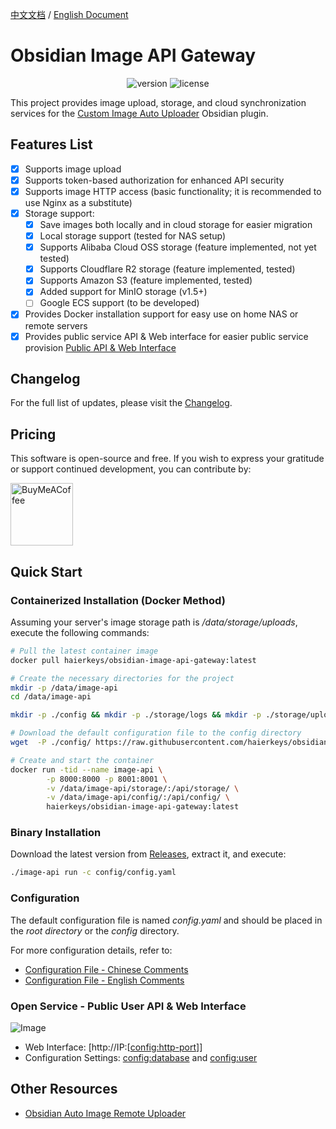 

[中文文档](readme-zh.md) / [English Document](README.md)

# Obsidian Image API Gateway

<p align="center">
    <img src="https://img.shields.io/github/release/haierkeys/obsidian-image-api-gateway" alt="version">
    <img src="https://img.shields.io/github/license/haierkeys/obsidian-image-api-gateway" alt="license">
</p>

This project provides image upload, storage, and cloud synchronization services for the [Custom Image Auto Uploader](https://github.com/haierkeys/obsidian-custom-image-auto-uploader) Obsidian plugin.

## Features List

- [x] Supports image upload
- [x] Supports token-based authorization for enhanced API security
- [x] Supports image HTTP access (basic functionality; it is recommended to use Nginx as a substitute)
- [x] Storage support:
  - [x] Save images both locally and in cloud storage for easier migration
  - [x] Local storage support (tested for NAS setup)
  - [x] Supports Alibaba Cloud OSS storage (feature implemented, not yet tested)
  - [x] Supports Cloudflare R2 storage (feature implemented, tested)
  - [x] Supports Amazon S3 (feature implemented, tested)
  - [x] Added support for MinIO storage (v1.5+)
  - [ ] Google ECS support (to be developed)
- [x] Provides Docker installation support for easy use on home NAS or remote servers
- [x] Provides public service API & Web interface for easier public service provision <a href="#userapi">Public API & Web Interface</a>

## Changelog

For the full list of updates, please visit the [Changelog](https://github.com/haierkeys/obsidian-image-api-gateway/releases).

## Pricing

This software is open-source and free. If you wish to express your gratitude or support continued development, you can contribute by:

[<img src="https://cdn.ko-fi.com/cdn/kofi3.png?v=3" alt="BuyMeACoffee" width="100">](https://ko-fi.com/haierkeys)

## Quick Start

### Containerized Installation (Docker Method)

Assuming your server's image storage path is _/data/storage/uploads_, execute the following commands:

```bash
# Pull the latest container image
docker pull haierkeys/obsidian-image-api-gateway:latest

# Create the necessary directories for the project
mkdir -p /data/image-api
cd /data/image-api

mkdir -p ./config && mkdir -p ./storage/logs && mkdir -p ./storage/uploads

# Download the default configuration file to the config directory
wget  -P ./config/ https://raw.githubusercontent.com/haierkeys/obsidian-image-api-gateway/main/config/config.yaml

# Create and start the container
docker run -tid --name image-api \
        -p 8000:8000 -p 8001:8001 \
        -v /data/image-api/storage/:/api/storage/ \
        -v /data/image-api/config/:/api/config/ \
        haierkeys/obsidian-image-api-gateway:latest
```

### Binary Installation

Download the latest version from [Releases](https://github.com/haierkeys/obsidian-image-api-gateway/releases), extract it, and execute:

```bash
./image-api run -c config/config.yaml
```

### Configuration

The default configuration file is named _config.yaml_ and should be placed in the _root directory_ or the _config_ directory.

For more configuration details, refer to:

- [Configuration File - Chinese Comments](config/config.yaml)
- [Configuration File - English Comments](config/config-en.yaml)

### Open Service - Public User API & Web Interface
<span id="lable"></span>

![Image](https://github.com/user-attachments/assets/39c798de-b243-42c1-a75a-cd179913fc49)

- Web Interface: [http://IP:[[config:http-port](config/config.yaml#http-port)]]
- Configuration Settings: [config:database](config/config.yaml#database) and [config:user](config/config.yaml#user)

## Other Resources

- [Obsidian Auto Image Remote Uploader](https://github.com/haierkeys/obsidian-auto-image-remote-uploader)
